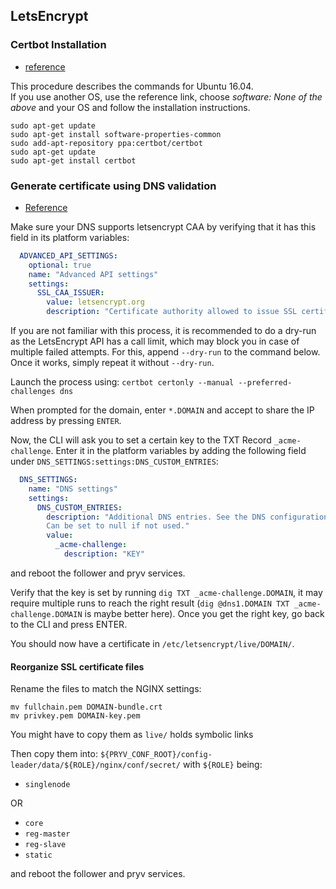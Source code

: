 ## LetsEncrypt

### Certbot Installation

- [reference](https://certbot.eff.org/lets-encrypt/ubuntuxenial-other)

This procedure describes the commands for Ubuntu 16.04.  
If you use another OS, use the reference link, choose *software: None of the above* and your OS and follow the installation instructions.

```
sudo apt-get update
sudo apt-get install software-properties-common
sudo add-apt-repository ppa:certbot/certbot
sudo apt-get update
sudo apt-get install certbot
```

### Generate certificate using DNS validation

- [Reference](https://certbot.eff.org/docs/using.html#manual)

Make sure your DNS supports letsencrypt CAA by verifying that it has this field in its platform variables:

```yaml
  ADVANCED_API_SETTINGS:
    optional: true
    name: "Advanced API settings"
    settings:
      SSL_CAA_ISSUER: 
        value: letsencrypt.org
        description: "Certificate authority allowed to issue SSL certificates for this domain"
```

If you are not familiar with this process, it is recommended to do a dry-run as the LetsEncrypt API has a call limit, which may block you in case of multiple failed attempts. For this, append `--dry-run` to the command below. Once it works, simply repeat it without `--dry-run`.

Launch the process using: `certbot certonly --manual --preferred-challenges dns`

When prompted for the domain, enter `*.DOMAIN` and accept to share the IP address by pressing `ENTER`.

Now, the CLI will ask you to set a certain key to the TXT Record `_acme-challenge`. Enter it in the platform variables by adding the following field under `DNS_SETTINGS:settings:DNS_CUSTOM_ENTRIES`:

```yaml
  DNS_SETTINGS:
    name: "DNS settings"
    settings:
      DNS_CUSTOM_ENTRIES:
        description: "Additional DNS entries. See the DNS configuration document: https://api.pryv.com/customer-resources/#documents.
        Can be set to null if not used."
        value: 
          _acme-challenge:
            description: "KEY"
```

and reboot the follower and pryv services.

Verify that the key is set by running `dig TXT _acme-challenge.DOMAIN`, it may require multiple runs to reach the right result (`dig @dns1.DOMAIN TXT _acme-challenge.DOMAIN` is maybe better here). Once you get the right key, go back to the CLI and press ENTER.

You should now have a certificate in `/etc/letsencrypt/live/DOMAIN/`.

#### Reorganize SSL certificate files

Rename the files to match the NGINX settings:

```
mv fullchain.pem DOMAIN-bundle.crt
mv privkey.pem DOMAIN-key.pem
```

You might have to copy them as `live/` holds symbolic links

Then copy them into: `${PRYV_CONF_ROOT}/config-leader/data/${ROLE}/nginx/conf/secret/` with `${ROLE}` being:

- `singlenode`

OR

- `core`
- `reg-master`
- `reg-slave`
- `static`

and reboot the follower and pryv services.